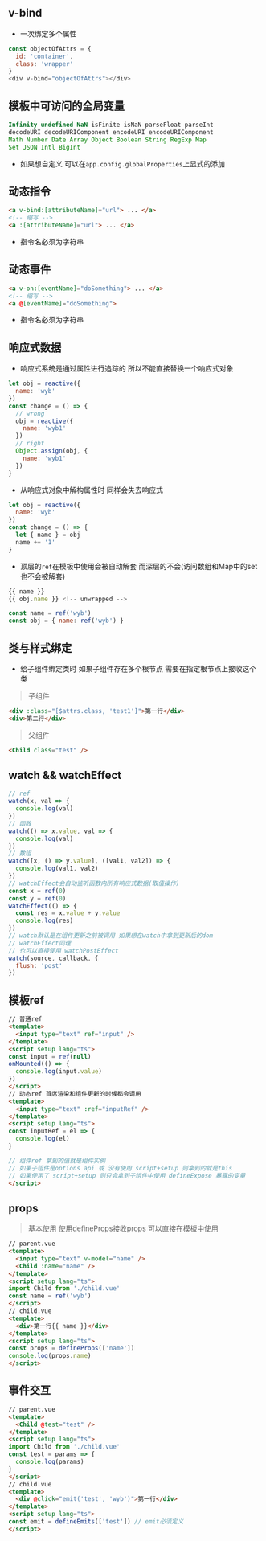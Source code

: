 ## v-bind
- 一次绑定多个属性
```javascript
const objectOfAttrs = {
  id: 'container',
  class: 'wrapper'
}
<div v-bind="objectOfAttrs"></div>
```

## 模板中可访问的全局变量
```javascript
Infinity undefined NaN isFinite isNaN parseFloat parseInt
decodeURI decodeURIComponent encodeURI encodeURIComponent
Math Number Date Array Object Boolean String RegExp Map
Set JSON Intl BigInt
```
- 如果想自定义 可以在`app.config.globalProperties`上显式的添加

## 动态指令
```html
<a v-bind:[attributeName]="url"> ... </a>
<!-- 缩写 -->
<a :[attributeName]="url"> ... </a>
```
- 指令名必须为字符串

## 动态事件
```html
<a v-on:[eventName]="doSomething"> ... </a>
<!-- 缩写 -->
<a @[eventName]="doSomething">
```
- 指令名必须为字符串

## 响应式数据
- 响应式系统是通过属性进行追踪的 所以不能直接替换一个响应式对象
```javascript
let obj = reactive({
  name: 'wyb'
})
const change = () => {
  // wrong
  obj = reactive({
    name: 'wyb1'
  })
  // right
  Object.assign(obj, {
    name: 'wyb1'
  })
}
```
- 从响应式对象中解构属性时 同样会失去响应式
```javascript
let obj = reactive({
  name: 'wyb'
})
const change = () => {
  let { name } = obj
  name += '1'
}
```
- 顶层的`ref`在模板中使用会被自动解套 而深层的不会(访问数组和Map中的set也不会被解套)
```javascript
{{ name }}
{{ obj.name }} <!-- unwrapped -->
```
```javascript
const name = ref('wyb')
const obj = { name: ref('wyb') }
```

## 类与样式绑定
- 给子组件绑定类时 如果子组件存在多个根节点 需要在指定根节点上接收这个类
> 子组件
```html
<div :class="[$attrs.class, 'test1']">第一行</div>
<div>第二行</div>
```
> 父组件
```html
<Child class="test" />
```

## watch && watchEffect
```javascript
// ref
watch(x, val => {
  console.log(val)
})
// 函数
watch(() => x.value, val => {
  console.log(val)
})
// 数组
watch([x, () => y.value], ([val1, val2]) => {
  console.log(val1, val2)
})
// watchEffect会自动监听函数内所有响应式数据(取值操作)
const x = ref(0)
const y = ref(0)
watchEffect(() => {
  const res = x.value + y.value
  console.log(res)
})
// watch默认是在组件更新之前被调用 如果想在watch中拿到更新后的dom
// watchEffect同理
// 也可以直接使用 watchPostEffect
watch(source, callback, {
  flush: 'post'
})
```

## 模板ref
```html
// 普通ref
<template>
  <input type="text" ref="input" />
</template>
<script setup lang="ts">
const input = ref(null)
onMounted(() => {
  console.log(input.value)
})
</script>
// 动态ref 首席渲染和组件更新的时候都会调用
<template>
  <input type="text" :ref="inputRef" />
</template>
<script setup lang="ts">
const inputRef = el => {
  console.log(el)
}

// 组件ref 拿到的值就是组件实例
// 如果子组件是options api 或 没有使用 script+setup 则拿到的就是this
// 如果使用了 script+setup 则只会拿到子组件中使用 defineExpose 暴露的变量
</script>
```

## props
> 基本使用 使用defineProps接收props 可以直接在模板中使用
```html
// parent.vue
<template>
  <input type="text" v-model="name" />
  <Child :name="name" />
</template>
<script setup lang="ts">
import Child from './child.vue'
const name = ref('wyb')
</script>
// child.vue
<template>
  <div>第一行{{ name }}</div>
</template>
<script setup lang="ts">
const props = defineProps(['name'])
console.log(props.name)
</script>
```

## 事件交互
```html
// parent.vue
<template>
  <Child @test="test" />
</template>
<script setup lang="ts">
import Child from './child.vue'
const test = params => {
  console.log(params)
}
</script>
// child.vue
<template>
  <div @click="emit('test', 'wyb')">第一行</div>
</template>
<script setup lang="ts">
const emit = defineEmits(['test']) // emit必须定义
</script>
```